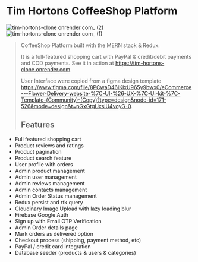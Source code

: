 # Tim Hortons CoffeeShop Platform 

![tim-hortons-clone onrender com_ (2)](https://github.com/meraeugene/tim-hortons-clone/assets/107909136/53f36bd4-417a-4de0-90a8-d750a3171901)
![tim-hortons-clone onrender com_ (1)](https://github.com/meraeugene/tim-hortons-clone/assets/107909136/764ce85d-a123-4eea-bd46-a42902e6357a)

> CoffeeShop Platform  built with the MERN stack & Redux.
>
> It is a full-featured shopping cart with PayPal & credit/debit payments and COD payments. See it in action at https://tim-hortons-clone.onrender.com.
>
> User Interface were copied from a figma design template https://www.figma.com/file/8PCwaD46IKlxU965y9bwx0/eCommerce---Flower-Delivery-website-%7C-UI-%26-UX-%7C-Ui-kit-%7C-Template-(Community)-(Copy)?type=design&node-id=171-526&mode=design&t=pGxGtgUxslU4voyG-0.
>
> ## Features

- Full featured shopping cart
- Product reviews and ratings
- Product pagination
- Product search feature
- User profile with orders
- Admin product management
- Admin user management
- Admin reviews management
- Admin contacts management
- Admin Order Status management
- Redux persist and rtk query
- Cloudinary Image Upload with lazy loading blur
- Firebase Google Auth
- Sign up with Email OTP Verification
- Admin Order details page
- Mark orders as delivered option
- Checkout process (shipping, payment method, etc)
- PayPal / credit card integration
- Database seeder (products & users & categories)
